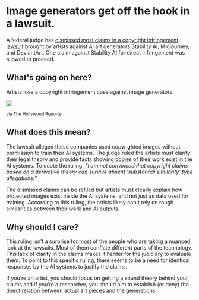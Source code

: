 # Image generators get off the hook in a lawsuit.

A federal judge has [dismissed most claims in a copyright infringement lawsuit](https://www.hollywoodreporter.com/business/business-news/artists-copyright-infringement-case-ai-art-generators-1235632929/?utm_source=bensbites\&utm_medium=referral\&utm_campaign=image-generators-get-off-the-hook-in-a-lawsuit) brought by artists against AI art generators Stability AI, Midjourney, and DeviantArt. One claim against Stability AI for direct infringement was allowed to proceed.

## What's going on here?

Artists lose a copyright infringement case against image generators.

![](https://media.beehiiv.com/cdn-cgi/image/fit=scale-down,format=auto,onerror=redirect,quality=80/uploads/asset/file/eb2b7858-0e3a-442a-9379-a865b2a9d5cb/image.png)

<small>via The Hollywood Reporter</small>

## What does this mean?

The lawsuit alleged these companies used copyrighted images without permission to train their AI systems. The judge ruled the artists must clarify their legal theory and provide facts showing copies of their work exist in the AI systems. To quote the ruling: *“I am not convinced that copyright claims based on a derivative theory can survive absent ‘substantial similarity’ type allegations.”*

The dismissed claims can be refiled but artists must clearly explain how protected images exist inside the AI systems, and not just as data used for training. According to this ruling, the artists likely can't rely on rough similarities between their work and AI outputs.

## Why should I care?

This ruling isn’t a surprise for most of the people who are taking a nuanced look at the lawsuits. Most of them conflate different parts of the technology. This lack of clarity in the claims makes it harder for the judiciary to evaluate them. To point to this specific ruling, there seems to be a need for identical responses by the AI systems to justify the claims.

If you’re an artist, you should focus on getting a sound theory behind your claims and if you’re a researcher, you should aim to establish (or deny) the direct relation between actual art pieces and the generations.
